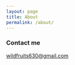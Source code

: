 ```yaml
---
layout: page
title: About
permalink: /about/
---
```


### Contact me

[wildfruits630@gmail.com](mailto:wildfruits630@gmail.com)
